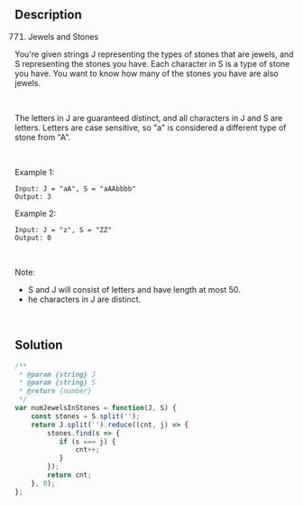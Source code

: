 ## Description
771. Jewels and Stones

You're given strings J representing the types of stones that are jewels, and S representing the stones you have.  Each character in S is a type of stone you have.  You want to know how many of the stones you have are also jewels. <br>

<br>

The letters in J are guaranteed distinct, and all characters in J and S are letters. Letters are case sensitive, so "a" is considered a different type of stone from "A". <br>

<br>

Example 1: <br>

~~~
Input: J = "aA", S = "aAAbbbb"
Output: 3
~~~

Example 2: <br>

~~~
Input: J = "z", S = "ZZ"
Output: 0
~~~

<br>

Note: <br>

- S and J will consist of letters and have length at most 50.
- he characters in J are distinct.

<br>

## Solution

```javascript
/**
 * @param {string} J
 * @param {string} S
 * @return {number}
 */
var numJewelsInStones = function(J, S) {
    const stones = S.split('');
    return J.split('').reduce((cnt, j) => {
        stones.find(s => {
           if (s === j) {
               cnt++;
           } 
        });
        return cnt;
    }, 0);
};
```